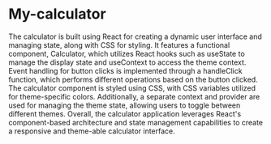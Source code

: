# My-calculator


The calculator is built using React for creating a dynamic user interface and managing state, along with CSS for styling. It features a functional component, Calculator, which utilizes React hooks such as useState to manage the display state and useContext to access the theme context. Event handling for button clicks is implemented through a handleClick function, which performs different operations based on the button clicked. The calculator component is styled using CSS, with CSS variables utilized for theme-specific colors. Additionally, a separate context and provider are used for managing the theme state, allowing users to toggle between different themes. Overall, the calculator application leverages React's component-based architecture and state management capabilities to create a responsive and theme-able calculator interface.
